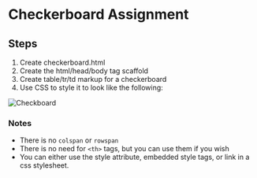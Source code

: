 # Checkerboard Assignment

## Steps

1. Create checkerboard.html
2. Create the html/head/body tag scaffold
3. Create table/tr/td markup for a checkerboard
4. Use CSS to style it to look like the following:

![Checkboard](http://www.cns.nyu.edu/~lcv/texture/artificial-periodic/checkerboard.o.jpg)

### Notes
- There is no `colspan` or `rowspan`
- There is no need for `<th>` tags, but you can use them if you wish
- You can either use the style attribute, embedded style tags, or link in a css stylesheet.